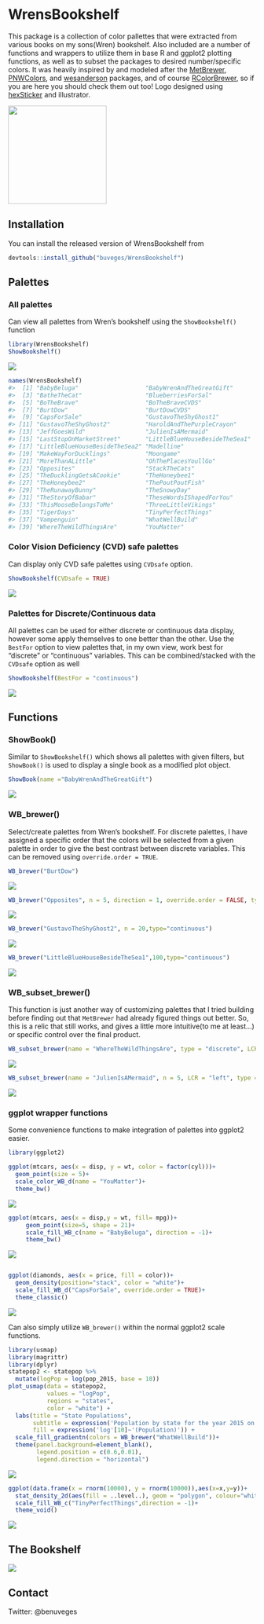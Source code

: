 
<!-- README.md is generated from README.Rmd. Please edit that file -->

# WrensBookshelf

<!-- badges: start -->

This package is a collection of color pallettes that were extracted from
various books on my sons(Wren) bookshelf. Also included are a number of
functions and wrappers to utilize them in base R and ggplot2 plotting
functions, as well as to subset the packages to desired number/specific
colors. It was heavily inspired by and modeled after the
[MetBrewer](https://github.com/BlakeRMills/MetBrewer),
[PNWColors](https://github.com/jakelawlor/PNWColors), and
[wesanderson](https://github.com/karthik/wesanderson) packages, and of
course
[RColorBrewer](https://cran.r-project.org/web/packages/RColorBrewer/RColorBrewer.pdf),
so if you are here you should check them out too! Logo designed using
[hexSticker](https://github.com/GuangchuangYu/hexSticker) and
illustrator.

<img src="man/images/WrenHex2.png" width="200" /> <!-- badges: end -->

## Installation

You can install the released version of WrensBookshelf from

``` r
devtools::install_github("buveges/WrensBookshelf")
```

## Palettes

### All palettes

Can view all palettes from Wren’s bookshelf using the `ShowBookshelf()`
function

``` r
library(WrensBookshelf)
ShowBookshelf()
```

![](man/figures/README-AllPalettes-1.png)<!-- -->

``` r
names(WrensBookshelf)
#>  [1] "BabyBeluga"                   "BabyWrenAndTheGreatGift"     
#>  [3] "BatheTheCat"                  "BlueberriesForSal"           
#>  [5] "BoTheBrave"                   "BoTheBraveCVDS"              
#>  [7] "BurtDow"                      "BurtDowCVDS"                 
#>  [9] "CapsForSale"                  "GustavoTheShyGhost1"         
#> [11] "GustavoTheShyGhost2"          "HaroldAndThePurpleCrayon"    
#> [13] "JeffGoesWild"                 "JulienIsAMermaid"            
#> [15] "LastStopOnMarketStreet"       "LittleBlueHouseBesideTheSea1"
#> [17] "LittleBlueHouseBesideTheSea2" "Madelline"                   
#> [19] "MakeWayForDucklings"          "Moongame"                    
#> [21] "MoreThanALittle"              "OhThePlacesYoullGo"          
#> [23] "Opposites"                    "StackTheCats"                
#> [25] "TheDucklingGetsACookie"       "TheHoneybee1"                
#> [27] "TheHoneybee2"                 "ThePoutPoutFish"             
#> [29] "TheRunawayBunny"              "TheSnowyDay"                 
#> [31] "TheStoryOfBabar"              "TheseWordsIShapedForYou"     
#> [33] "ThisMooseBelongsToMe"         "ThreeLittleVikings"          
#> [35] "TigerDays"                    "TinyPerfectThings"           
#> [37] "Vampenguin"                   "WhatWellBuild"               
#> [39] "WhereTheWildThingsAre"        "YouMatter"
```

### Color Vision Deficiency (CVD) safe palettes

Can display only CVD safe palettes using `CVDsafe` option.

``` r
ShowBookshelf(CVDsafe = TRUE)
```

![](man/figures/README-CVDsafe-1.png)<!-- -->

### Palettes for Discrete/Continuous data

All palettes can be used for either discrete or continuous data display,
however some apply themselves to one better than the other. Use the
`BestFor` option to view palettes that, in my own view, work best for
“discrete” or “continuous” variables. This can be combined/stacked with
the `CVDsafe` option as well

``` r
ShowBookshelf(BestFor = "continuous")
```

![](man/figures/README-BestFor-1.png)<!-- -->

## Functions

### ShowBook()

Similar to `ShowBookshelf()` which shows all palettes with given
filters, but `ShowBook()` is used to display a single book as a modified
plot object.

``` r
ShowBook(name ="BabyWrenAndTheGreatGift")
```

![](man/figures/README-ShowBook-1.png)<!-- -->

### WB_brewer()

Select/create palettes from Wren’s bookshelf. For discrete palettes, I
have assigned a specific order that the colors will be selected from a
given palette in order to give the best contrast between discrete
variables. This can be removed using `override.order = TRUE`.

``` r
WB_brewer("BurtDow")
```

![](man/figures/README-WBbrewer-1.png)<!-- -->

``` r
WB_brewer("Opposites", n = 5, direction = 1, override.order = FALSE, type="discrete")
```

![](man/figures/README-WBbrewer-2.png)<!-- -->

``` r
WB_brewer("GustavoTheShyGhost2", n = 20,type="continuous")
```

![](man/figures/README-WBbrewer-3.png)<!-- -->

``` r
WB_brewer("LittleBlueHouseBesideTheSea1",100,type="continuous")
```

![](man/figures/README-WBbrewer-4.png)<!-- -->

### WB_subset_brewer()

This function is just another way of customizing palettes that I tried
building before finding out that `MetBrewer` had already figured things
out better. So, this is a relic that still works, and gives a little
more intuitive(to me at least…) or specific control over the final
product.

``` r
WB_subset_brewer(name = "WhereTheWildThingsAre", type = "discrete", LCR = c(1,4,5,6))
```

![](man/figures/README-WBsubsetbrewer-1.png)<!-- -->

``` r
WB_subset_brewer(name = "JulienIsAMermaid", n = 5, LCR = "left", type = "continuous", n2 = 200)
```

![](man/figures/README-WBsubsetbrewer-2.png)<!-- -->

### ggplot wrapper functions

Some convenience functions to make integration of palettes into ggplot2
easier.

``` r
library(ggplot2)

ggplot(mtcars, aes(x = disp, y = wt, color = factor(cyl)))+
  geom_point(size = 5)+
  scale_color_WB_d(name = "YouMatter")+
  theme_bw()
```

![](man/figures/README-ggplotWrappers-1.png)<!-- -->

``` r
ggplot(mtcars, aes(x = disp,y = wt, fill= mpg))+
     geom_point(size=5, shape = 21)+
     scale_fill_WB_c(name = "BabyBeluga", direction = -1)+
     theme_bw()
```

![](man/figures/README-ggplotWrappers-2.png)<!-- -->

``` r

ggplot(diamonds, aes(x = price, fill = color))+
  geom_density(position="stack", color = "white")+
  scale_fill_WB_d("CapsForSale", override.order = TRUE)+
  theme_classic()
```

![](man/figures/README-ggplotWrappers-3.png)<!-- -->

Can also simply utilize `WB_brewer()` within the normal ggplot2 scale
functions.

``` r
library(usmap)
library(magrittr)
library(dplyr)
statepop2 <- statepop %>% 
  mutate(logPop = log(pop_2015, base = 10))
plot_usmap(data = statepop2, 
           values = "logPop",
           regions = "states", 
           color = "white") + 
  labs(title = "State Populations",
       subtitle = expression('Population by state for the year 2015 on a'~'log'[10]~'scale'),
       fill = expression('log'[10]~'(Population)')) + 
  scale_fill_gradientn(colors = WB_brewer("WhatWellBuild"))+
  theme(panel.background=element_blank(),
        legend.position = c(0.6,0.01),
        legend.direction = "horizontal")
```

![](man/figures/README-ggplot-1.png)<!-- -->

``` r
ggplot(data.frame(x = rnorm(10000), y = rnorm(10000)),aes(x=x,y=y))+
  stat_density_2d(aes(fill = ..level..), geom = "polygon", colour="white")+
  scale_fill_WB_c("TinyPerfectThings",direction = -1)+
  theme_void()
```

![](man/figures/README-ggplot-2.png)<!-- -->

## The Bookshelf

![](man/images/BookShelf.png)

## Contact

Twitter: @benuveges
